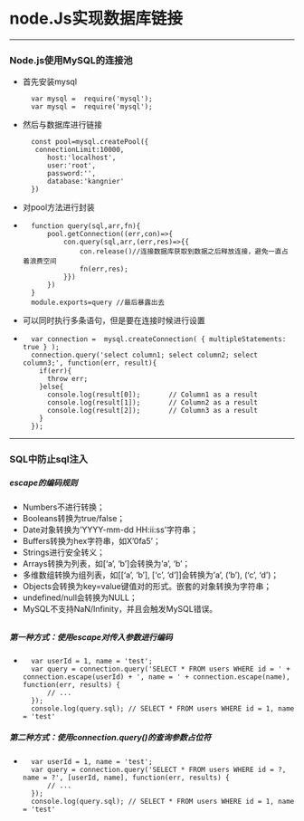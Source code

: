 # node.Js实现数据库链接
---
### Node.js使用MySQL的连接池
* 首先安装mysql   

		var mysql =  require('mysql');
		var mysql =  require('mysql');
* 然后与数据库进行链接

		const pool=mysql.createPool({  
		 connectionLimit:10000,   
			host:'localhost',   
			user:'root',   
			password:'',   
			database:'kangnier'    
		})
* 对pool方法进行封装
* 
		function query(sql,arr,fn){
			pool.getConnection((err,con)=>{
				con.query(sql,arr,(err,res)=>{{
					con.release()//连接数据库获取到数据之后释放连接，避免一直占着浪费空间
					fn(err,res);
				}})
			})
		}
		module.exports=query //最后暴露出去

* 可以同时执行多条语句，但是要在连接时候进行设置
* 	
		var connection =  mysql.createConnection( { multipleStatements: true } );		
		connection.query('select column1; select column2; select column3;', function(err, result){
		  if(err){
		  	throw err;
		  }else{
		  	console.log(result[0]);       // Column1 as a result
		  	console.log(result[1]);       // Column2 as a result
		  	console.log(result[2]);       // Column3 as a result
		  }
		});

---
### SQL中防止sql注入
##### escape的编码规则
* Numbers不进行转换；
* Booleans转换为true/false；
* Date对象转换为’YYYY-mm-dd HH:ii:ss’字符串；
* Buffers转换为hex字符串，如X’0fa5’；
* Strings进行安全转义；
* Arrays转换为列表，如[‘a’, ‘b’]会转换为’a’, ‘b’；
* 多维数组转换为组列表，如[[‘a’, ‘b’], [‘c’, ‘d’]]会转换为’a’, (‘b’), (‘c’, ‘d’)；
* Objects会转换为key=value键值对的形式。嵌套的对象转换为字符串；
* undefined/null会转换为NULL；
* MySQL不支持NaN/Infinity，并且会触发MySQL错误。
##
##### 第一种方式：使用escape对传入参数进行编码
* 
		var userId = 1, name = 'test';
		var query = connection.query('SELECT * FROM users WHERE id = ' + connection.escape(userId) + ', name = ' + connection.escape(name), function(err, results) {
		    // ...
		});
		console.log(query.sql); // SELECT * FROM users WHERE id = 1, name = 'test'
##### 第二种方式：使用connection.query()的查询参数占位符
*	
		var userId = 1, name = 'test';
		var query = connection.query('SELECT * FROM users WHERE id = ?, name = ?', [userId, name], function(err, results) {
		    // ...
		});
		console.log(query.sql); // SELECT * FROM users WHERE id = 1, name = 'test'